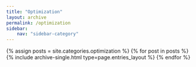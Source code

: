 ```yaml
---
title: "Optimization"
layout: archive
permalink: /optimization
sidebar:
    nav: "sidebar-category"
---
```


{% assign posts = site.categories.optimization %}
{% for post in posts %} {% include archive-single.html type=page.entries_layout %} {% endfor %}
